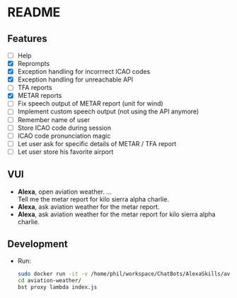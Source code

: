 # README

## Features
* [ ] Help
* [x] Reprompts
* [x] Exception handling for incorrrect ICAO codes
* [x] Exception handling for unreachable API
* [ ] TFA reports
* [x] METAR reports
* [ ] Fix speech output of METAR report (unit for wind)
* [ ] Implement custom speech output (not using the API anymore)
* [ ] Remember name of user
* [ ] Store ICAO code during session
* [ ] ICAO code pronunciation magic
* [ ] Let user ask for specific details of METAR / TFA report
* [ ] Let user store his favorite airport

## VUI
* **Alexa**, open aviation weather. _..._  
  Tell me the metar report for kilo sierra alpha charlie.
* **Alexa**, ask aviation weather for the metar report.
* **Alexa**, ask aviation weather for the metar report for kilo sierra alpha charlie.

## Development
* Run: 
  ```bash
  sudo docker run -it -v /home/phil/workspace/ChatBots/AlexaSkills/aviation-weather/:/aviation-weather alexa
  cd aviation-weather/
  bst proxy lambda index.js
  ```